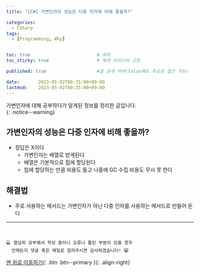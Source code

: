 ```yaml
---
title: "[C#] 가변인자의 성능은 다중 인자에 비해 좋을까?"

categories:
  - CSharp
tags:
  - [Programming, Why]


toc: true                         # 목차
toc_sticky: true                  # 목차 사이드바 고정

published: true                   #글 공개 여부(false해도 주소로 접근 가능)

date:       2023-05-02T00:35:00+09:00
lastmod:    2023-05-02T00:35:00+09:00
---
```


<!-- description : 25자에서 160자 사이 -->
가변인자에 대해 공부하다가 알게된 정보를 정리한 글입니다.<br>
{: .notice--warning}

## 가변인자의 성능은 다중 인자에 비해 좋을까?

- 정답은 X이다
  - 가변인자는 배열로 받게된다
  - 배열은 기본적으로 힙에 할당된다
  - 힙에 할당하는 만큼 비용도 들고 나중에 GC 수집 비용도 무시 못 한다

## 해결법

- 주로 사용하는 메서드는 가변인자가 아닌 다중 인자를 사용하는 메서드로 만들어 둔다

***
<br>

    💻 열심히 공부해서 작성 중이니 오류나 틀린 부분이 있을 경우 
      언제든지 댓글 혹은 메일로 알려주시면 감사하겠습니다! 😸


[맨 위로 이동하기](#){: .btn .btn--primary }{: .align-right}